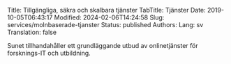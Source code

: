 Title: Tillgängliga, säkra och skalbara tjänster
TabTitle: Tjänster
Date: 2019-10-05T06:43:17
Modified: 2024-02-06T14:24:58
Slug: services/molnbaserade-tjanster
Status: published
Authors: 
Lang: sv
Translation: false

Sunet tillhandahåller ett grundläggande utbud av onlinetjänster för forsknings-IT och utbildning.